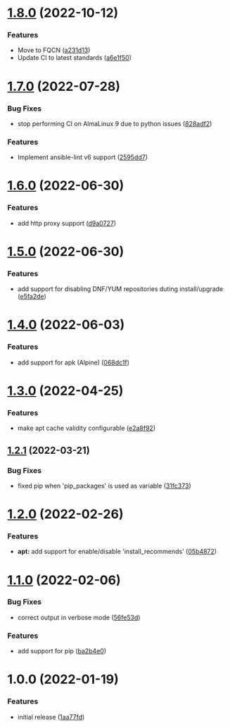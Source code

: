 # [1.8.0](https://github.com/de-it-krachten/ansible-role-package/compare/v1.7.0...v1.8.0) (2022-10-12)


### Features

* Move to FQCN ([a231d13](https://github.com/de-it-krachten/ansible-role-package/commit/a231d13974a9c52b65b96fad7f8d2fd45bf1275b))
* Update CI to latest standards ([a6e1f50](https://github.com/de-it-krachten/ansible-role-package/commit/a6e1f505e758b07260c9fdc71b3d7bfc7ecacab0))

# [1.7.0](https://github.com/de-it-krachten/ansible-role-package/compare/v1.6.0...v1.7.0) (2022-07-28)


### Bug Fixes

* stop performing CI on AlmaLinux 9 due to python issues ([828adf2](https://github.com/de-it-krachten/ansible-role-package/commit/828adf27655fc6e50bdcad788e9b67fd3820d5c2))


### Features

* Implement ansible-lint v6 support ([2595dd7](https://github.com/de-it-krachten/ansible-role-package/commit/2595dd71498971f67c1569d5cc26363e97315fbb))

# [1.6.0](https://github.com/de-it-krachten/ansible-role-package/compare/v1.5.0...v1.6.0) (2022-06-30)


### Features

* add http proxy support ([d9a0727](https://github.com/de-it-krachten/ansible-role-package/commit/d9a07275864525e24a4894346e154a5749eaaa0c))

# [1.5.0](https://github.com/de-it-krachten/ansible-role-package/compare/v1.4.0...v1.5.0) (2022-06-30)


### Features

* add support for disabling DNF/YUM repositories duting install/upgrade ([e5fa2de](https://github.com/de-it-krachten/ansible-role-package/commit/e5fa2de84d655130203ea3fcbc01e343bd5ee5d0))

# [1.4.0](https://github.com/de-it-krachten/ansible-role-package/compare/v1.3.0...v1.4.0) (2022-06-03)


### Features

* add support for apk (Alpine) ([068dc1f](https://github.com/de-it-krachten/ansible-role-package/commit/068dc1fd7290ab1547f849fe3a40c80878675151))

# [1.3.0](https://github.com/de-it-krachten/ansible-role-package/compare/v1.2.1...v1.3.0) (2022-04-25)


### Features

* make apt cache validity configurable ([e2a8f92](https://github.com/de-it-krachten/ansible-role-package/commit/e2a8f92a7bb510e9749f1b1276f718882da41c10))

## [1.2.1](https://github.com/de-it-krachten/ansible-role-package/compare/v1.2.0...v1.2.1) (2022-03-21)


### Bug Fixes

* fixed pip when 'pip_packages' is used as variable ([31fc373](https://github.com/de-it-krachten/ansible-role-package/commit/31fc373340ac5282eea5da2cea4715be67d75d34))

# [1.2.0](https://github.com/de-it-krachten/ansible-role-package/compare/v1.1.0...v1.2.0) (2022-02-26)


### Features

* **apt:** add support for enable/disable 'install_recommends' ([05b4872](https://github.com/de-it-krachten/ansible-role-package/commit/05b4872587b3adba1ca5b84a50ab9066c8b50e9e))

# [1.1.0](https://github.com/de-it-krachten/ansible-role-package/compare/v1.0.0...v1.1.0) (2022-02-06)


### Bug Fixes

* correct output in verbose mode ([56fe53d](https://github.com/de-it-krachten/ansible-role-package/commit/56fe53d58ba82e19fc0eaf2e1852cac0e837ed89))


### Features

* add support for pip ([ba2b4e0](https://github.com/de-it-krachten/ansible-role-package/commit/ba2b4e07de6a5cfc4e433efbbb5717c701fee54b))

# 1.0.0 (2022-01-19)


### Features

* initial release ([1aa77fd](https://github.com/de-it-krachten/ansible-role-package/commit/1aa77fda7d78c521a94276a1703f3cf8df71cec2))
